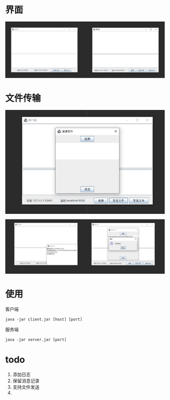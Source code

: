 




# 界面

![img_7.png](img_7.png)




# 文件传输

![img_9.png](img_9.png)


![img_8.png](img_8.png)


# 使用

客户端

```shell
java -jar client.jar [host] [port]
```

服务端
```shell
java -jar server.jar [port]
```

# todo

1. 添加日志
2. 保留消息记录
2. 支持文件发送
3. 